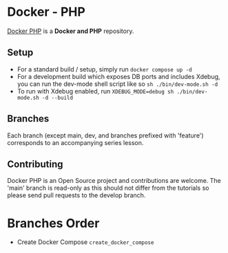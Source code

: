 # Docker - PHP

[Docker PHP][1] is a **Docker and PHP** repository.

Setup
------------

* For a standard build / setup, simply run
```docker compose up -d ```
* For a development build which exposes DB ports and includes Xdebug, you can run the dev-mode shell script like so
```sh ./bin/dev-mode.sh -d```
* To run with Xdebug enabled, run 
```XDEBUG_MODE=debug sh ./bin/dev-mode.sh -d --build```

Branches
-------------

Each branch (except main, dev, and branches prefixed with 'feature') corresponds to an accompanying series lesson.   

Contributing
------------

Docker PHP is an Open Source project and contributions are welcome. The 'main' branch is read-only as this should not differ from the tutorials so please send pull requests to the develop branch.

[1]: https://github.com/sandeeptech27/docker-php

# Branches Order

* Create Docker Compose ```create_docker_compose```